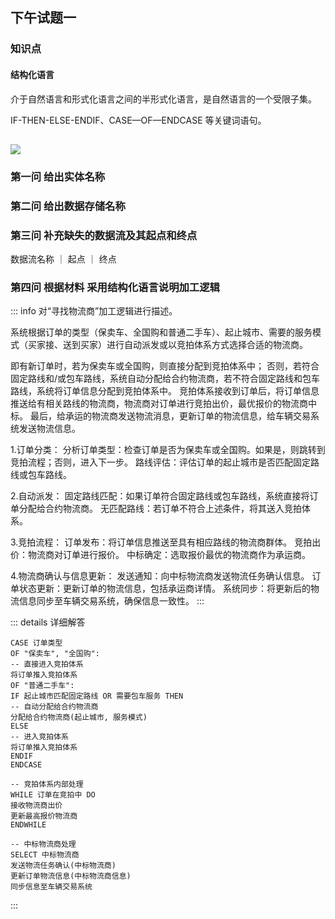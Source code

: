 ## 下午试题一

### 知识点

#### 结构化语言

介于自然语言和形式化语言之间的半形式化语言，是自然语言的一个受限子集。

IF-THEN-ELSE-ENDIF、CASE—OF—ENDCASE 等关键词语句。

##

<img src="../../public/assets/software/19上-01-pm.png" />

### 第一问 给出实体名称

### 第二问 给出数据存储名称

### 第三问 补充缺失的数据流及其起点和终点

数据流名称 ｜ 起点 ｜ 终点

### 第四问 根据材料 采用结构化语言说明加工逻辑

::: info
对“寻找物流商”加工逻辑进行描述。

系统根据订单的类型（保卖车、全国购和普通二手车）、起止城市、需要的服务模式（买家接、送到买家）进行自动派发或以竞拍体系方式选择合适的物流商。

即有新订单时，若为保卖车或全国购，则直接分配到竞拍体系中；
否则，若符合固定路线和/或包车路线，系统自动分配给合约物流商，若不符合固定路线和包车路线，系统将订单信息分配到竞拍体系中。
竞拍体系接收到订单后，将订单信息推送给有相关路线的物流商，物流商对订单进行竞拍出价，最优报价的物流商中标。
最后，给承运的物流商发送物流消息，更新订单的物流信息，给车辆交易系统发送物流信息。

1.订单分类：
分析订单类型：检查订单是否为保卖车或全国购。如果是，则跳转到竞拍流程；否则，进入下一步。
路线评估：评估订单的起止城市是否匹配固定路线或包车路线。

2.自动派发：
固定路线匹配：如果订单符合固定路线或包车路线，系统直接将订单分配给合约物流商。
无匹配路线：若订单不符合上述条件，将其送入竞拍体系。

3.竞拍流程：
订单发布：将订单信息推送至具有相应路线的物流商群体。
竞拍出价：物流商对订单进行报价。
中标确定：选取报价最优的物流商作为承运商。

4.物流商确认与信息更新：
发送通知：向中标物流商发送物流任务确认信息。
订单状态更新：更新订单的物流信息，包括承运商详情。
系统同步：将更新后的物流信息同步至车辆交易系统，确保信息一致性。
:::

::: details 详细解答

```shell
CASE 订单类型
OF "保卖车", "全国购":
-- 直接进入竞拍体系
将订单推入竞拍体系
OF "普通二手车":
IF 起止城市匹配固定路线 OR 需要包车服务 THEN
-- 自动分配给合约物流商
分配给合约物流商(起止城市, 服务模式)
ELSE
-- 进入竞拍体系
将订单推入竞拍体系
ENDIF
ENDCASE

-- 竞拍体系内部处理
WHILE 订单在竞拍中 DO
接收物流商出价
更新最高报价物流商
ENDWHILE

-- 中标物流商处理
SELECT 中标物流商
发送物流任务确认(中标物流商)
更新订单物流信息(中标物流商信息)
同步信息至车辆交易系统
```

:::
